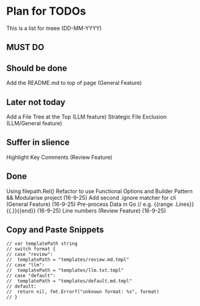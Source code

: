 # Plan for TODOs
This is a list for meee
(DD-MM-YYYY)

## MUST DO


## Should be done
Add the README.md to top of page (General Feature)

## Later not today
Add a File Tree at the Top (LLM feature)
Strategic File Exclusion (LLM/General feature) 

## Suffer in slience
Highlight Key Comments (Review Feature)

## Done
Using filepath.Rel()
Refactor to use Functional Options and Builder Pattern && Modularise project (16-9-25)
Add second .ignore matcher for cli (General Feature) (16-9-25)
Pre-process Data in Go // e.g. {{range .Lines}}{{.}}{{end}} (16-9-25)
Line numbers (Review Feature) (16-9-25)

## Copy and Paste Snippets

	// var templatePath string
	// switch format {
	// case "review":
	// 	templatePath = "templates/review.md.tmpl"
	// case "llm":
	// 	templatePath = "templates/llm.txt.tmpl"
	// case "default":
	// 	templatePath = "templates/default.md.tmpl"
	// default:
	// 	return nil, fmt.Errorf("unknown format: %s", format)
	// }
